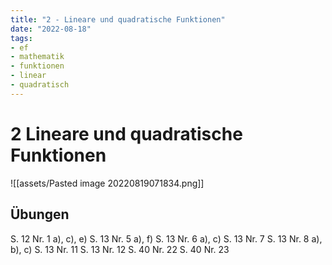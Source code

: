 ```yaml
---
title: "2 - Lineare und quadratische Funktionen"
date: "2022-08-18"
tags: 
- ef
- mathematik
- funktionen
- linear
- quadratisch
---
```

# 2 Lineare und quadratische Funktionen
![[assets/Pasted image 20220819071834.png]]

## Übungen
S. 12 Nr. 1 a), c), e)
S. 13 Nr. 5 a), f)
S. 13 Nr. 6 a), c)
S. 13 Nr. 7
S. 13 Nr. 8 a), b), c)
S. 13 Nr. 11
S. 13 Nr. 12
S. 40 Nr. 22
S. 40 Nr. 23